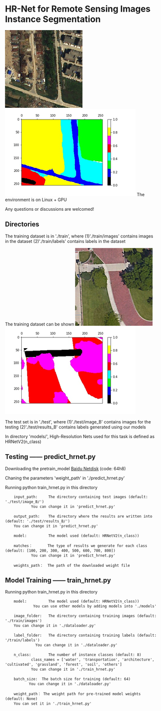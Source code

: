 # HR-Net for Remote Sensing Images Instance Segmentation
![testimg](test/image_B/1925.tif) ![trainlab](test/results_B/1925.jpg)
The environment is on Linux + GPU

Any questions or discussions are welcomed!

## Directories
The training dataset is in './train', where
(1)'./train/images' contains images in the dataset
(2)'./train/labels' contains labels in the dataset

The training dataset can be shown
![trainimg](train/images/695.tif) ![trainlab](train/labels/695.jpg)

The test set is in './test', where
(1)'./test/image_B' contains images for the testing
(2)'./test/results_B' contains labels generated using our models

In directory 'models/', High-Resolution Nets used for this task is defined as HRNetV2(n_class)

## Testing  ——  predict_hrnet.py

Downloading the pretrain_model [Baidu Netdisk](https://pan.baidu.com/s/1Zbsd-NAI9MGXVGCwCjd2sg) (code: 64h8)

Chaning the parameters 'weight_path' in './predict_hrnet.py'

Running python train_hrnet.py in this directory
        
        input_path:     The directory containing test images (default: './test/image_B/')
        		You can change it in 'predict_hrnet.py'

        output_path:    The directory where the results are written into (default: './test/results_B/')
		You can change it in 'predict_hrnet.py'
        
        model:          The model used (default: HRNetV2(n_class))
        
        matches：       The type of results we generate for each class (default: [100, 200, 300, 400, 500, 600, 700, 800])
        		You can change it in 'predict_hrnet.py'

        weights_path：  The path of the downloaded weight file


## Model Training  ——  train_hrnet.py

Running python train_hrnet.py in this directory

        model:          The model used (default: HRNetV2(n_class))
	             You can use other models by adding models into './models'

        image_folder:   The directory containing training images (default: './train/images')
		You can change it in './dataloader.py'

        label_folder:   The directory containing training labels (default: '/train/labels')
	              You can change it in './dataloader.py'

        n_class:        The number of instance classes (default: 8)
	            class_names = ['water', 'transportation', 'architecture', 'cultivated', 'grassland', 'forest', 'soil', 'others']
	            You can change it in './train_hrnet.py'

        batch_size:  The batch size for training (default: 64)
	           You can change it in './dataloader.py'

        weight_path： The weight path for pre-trained model weights (default: None)
		You can set it in './train_hrnet.py'
